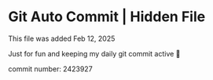 # Git Auto Commit | Hidden File

This file was added Feb 12, 2025

Just for fun and keeping my daily git commit active 🤪

commit number: 2423927
